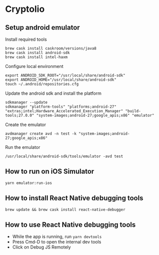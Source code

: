 Cryptolio
=========

Setup android emulator
----------------------
Install required tools
```
brew cask install caskroom/versions/java8
brew cask install android-sdk
brew cask install intel-haxm
```
Configure local environment
```
export ANDROID_SDK_ROOT="/usr/local/share/android-sdk"
export ANDROID_HOME="/usr/local/share/android-sdk"
touch ~/.android/repositories.cfg
```
Update the android sdk and install the platform
```
sdkmanager --update
sdkmanager "platform-tools" "platforms;android-27" "extras;intel;Hardware_Accelerated_Execution_Manager" "build-tools;27.0.0" "system-images;android-27;google_apis;x86" "emulator"
```
Create the emulator
```
avdmanager create avd -n test -k "system-images;android-27;google_apis;x86"
```
Run the emulator
```
/usr/local/share/android-sdk/tools/emulator -avd test
```


How to run on iOS Simulator
---------------------------
```
yarn emulator:run-ios
```

How to install React Native debugging tools
-------------------------------------------
```
brew update && brew cask install react-native-debugger
```

How to use React Native debugging tools
-------------------------------------------------
- While the app is running, run `yarn devtools`
- Press Cmd-D to open the internal dev tools
- Click on Debug JS Remotely
